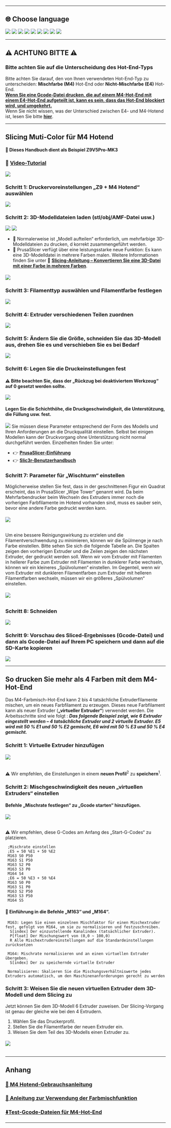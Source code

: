 ----
## <a id="choose-language">:globe_with_meridians: Choose language </a>
[![](../lanpic/EN.png)](https://github.com/ZONESTAR3D/Slicing-Guide/tree/master/PrusaSlicer/PrusaSlicerGuide_M4.md)
[![](../lanpic/ES.png)](https://github.com/ZONESTAR3D/Slicing-Guide/tree/master/PrusaSlicer/PrusaSlicerGuideM4-es.md)
[![](../lanpic/PT.png)](https://github.com/ZONESTAR3D/Slicing-Guide/tree/master/PrusaSlicer/PrusaSlicerGuideM4-pt.md)
[![](../lanpic/FR.png)](https://github.com/ZONESTAR3D/Slicing-Guide/tree/master/PrusaSlicer/PrusaSlicerGuideM4-fr.md)
[![](../lanpic/DE.png)](https://github.com/ZONESTAR3D/Slicing-Guide/tree/master/PrusaSlicer/PrusaSlicerGuideM4-de.md)
[![](../lanpic/IT.png)](https://github.com/ZONESTAR3D/Slicing-Guide/tree/master/PrusaSlicer/PrusaSlicerGuideM4-it.md)
[![](../lanpic/RU.png)](https://github.com/ZONESTAR3D/Slicing-Guide/tree/master/PrusaSlicer/PrusaSlicerGuideM4-ru.md)
[![](../lanpic/JP.png)](https://github.com/ZONESTAR3D/Slicing-Guide/tree/master/PrusaSlicer/PrusaSlicerGuideM4-jp.md)
[![](../lanpic/KR.png)](https://github.com/ZONESTAR3D/Slicing-Guide/tree/master/PrusaSlicer/PrusaSlicerGuideM4-kr.md)
<!-- [![](./lanpic/SA.png)](https://github.com/ZONESTAR3D/Slicing-Guide/tree/master/PrusaSlicer/PrusaSlicerGuideM4-ar.md) -->


----
## :warning: ACHTUNG BITTE :warning:
### Bitte achten Sie auf die Unterscheidung des Hot-End-Typs
Bitte achten Sie darauf, den von Ihnen verwendeten Hot-End-Typ zu unterscheiden: **Mischfarbe (M4)** Hot-End oder **Nicht-Mischfarbe (E4)** Hot-End.   
<u>**Wenn Sie eine Gcode-Datei drucken, die auf einem M4-Hot-End mit einem E4-Hot-End aufgeteilt ist, kann es sein, dass das Hot-End blockiert wird, und umgekehrt.**</u>    
Wenn Sie nicht wissen, was der Unterschied zwischen E4- und M4-Hotend ist, lesen Sie bitte [**hier**][FAQ_M4E4].

----
## Slicing Muti-Color für M4 Hotend
#### :loudspeaker: Dieses Handbuch dient als Beispiel Z9V5Pro-MK3
### :movie_camera: [**Video-Tutorial**](https://youtu.be/_Ww2RFGlLNA)
[![](https://img.youtube.com/vi/_Ww2RFGlLNA/0.jpg)](https://www.youtube.com/watch?v=_Ww2RFGlLNA)

### Schritt 1: Druckervoreinstellungen „Z9 + M4 Hotend“ auswählen
![](./pic/slicingM4-1.png)
### Schritt 2: 3D-Modelldateien laden (stl/obj/AMF-Datei usw.)
![](./pic/loadstl_1.png) ![](./pic/loadstl_2.png)
- :memo: Normalerweise ist „Modell aufteilen“ erforderlich, um mehrfarbige 3D-Modelldateien zu drucken, d korrekt zusammengeführt werden.
- :star2: PrusaSlicer verfügt über eine leistungsstarke neue Funktion: Es kann eine 3D-Modelldatei in mehrere Farben malen. Weitere Informationen finden Sie unter :movie_camera: [**Slicing-Anleitung – Konvertieren Sie eine 3D-Datei mit einer Farbe in mehrere Farben**](https://youtu.be/Yx4fKDRGEJ4).
##### [![](https://img.youtube.com/vi/Yx4fKDRGEJ4/0.jpg)](https://www.youtube.com/watch?v=Yx4fKDRGEJ4)

### Schritt 3: Filamenttyp auswählen und Filamentfarbe festlegen
![](./pic/filament_color.png)
### Schritt 4: Extruder verschiedenen Teilen zuordnen
![](./pic/assign_extruder.png)
### Schritt 5: Ändern Sie die Größe, schneiden Sie das 3D-Modell aus, drehen Sie es und verschieben Sie es bei Bedarf
![](./pic/slicing_adjust.png)
### Schritt 6: Legen Sie die Druckeinstellungen fest
#### :warning: Bitte beachten Sie, dass der „Rückzug bei deaktiviertem Werkzeug“ auf 0 gesetzt werden sollte.
![](./pic/switch_length.jpg)
#### Legen Sie die Schichthöhe, die Druckgeschwindigkeit, die Unterstützung, die Füllung usw. fest.
![](./pic/slicing_set.png)
Sie müssen diese Parameter entsprechend der Form des Modells und Ihren Anforderungen an die Druckqualität einstellen. Selbst bei einigen Modellen kann der Druckvorgang ohne Unterstützung nicht normal durchgeführt werden. Einzelheiten finden Sie unter:
- :point_right: [**PrusaSlicer-Einführung**](https://help.prusa3d.com/article/general-info_1910)
- :point_right: [**Slic3r-Benutzerhandbuch**](https://manual.slic3r.org/)
  
### Schritt 7: Parameter für „Wischturm“ einstellen
Möglicherweise stellen Sie fest, dass in der geschnittenen Figur ein Quadrat erscheint, das in PrusaSlicer „Wipe Tower“ genannt wird. Da beim Mehrfarbendrucker beim Wechseln des Extruders immer noch die vorherigen Farbfilamente im Hotend vorhanden sind, muss es sauber sein, bevor eine andere Farbe gedruckt werden kann.
###### ![](./pic/wipe_tower.png)
Um eine bessere Reinigungswirkung zu erzielen und die Filamentverschwendung zu minimieren, können wir die Spülmenge je nach Farbe einstellen. Bitte sehen Sie sich die folgende Tabelle an. Die Spalten zeigen den vorherigen Extruder und die Zeilen zeigen den nächsten Extruder, der gedruckt werden soll. Wenn wir vom Extruder mit Filamenten in hellerer Farbe zum Extruder mit Filamenten in dunklerer Farbe wechseln, können wir ein kleineres „Spülvolumen“ einstellen. Im Gegenteil, wenn wir vom Extruder mit dunkleren Filamentfarben zum Extruder mit helleren Filamentfarben wechseln, müssen wir ein größeres „Spülvolumen“ einstellen.
###### ![](./pic/slicingM4-2.png)
### Schritt 8: Schneiden
![](./pic/slicing_go.png)
### Schritt 9: Vorschau des Sliced-Ergebnisses (Gcode-Datei) und dann als Gcode-Datei auf Ihrem PC speichern und dann auf die SD-Karte kopieren
![](./pic/slicing_save.png)

----
## So drucken Sie mehr als 4 Farben mit dem M4-Hot-End
Das M4-Farbmisch-Hot-End kann 2 bis 4 tatsächliche Extruderfilamente mischen, um ein neues Farbfilament zu erzeugen. Dieses neue Farbfilament kann als neuer Extruder (**„virtueller Extruder“**) verwendet werden. Die Arbeitsschritte sind wie folgt :
***Das folgende Beispiel zeigt, wie 6 Extruder eingestellt werden – 4 tatsächliche Extruder und 2 virtuelle Extruder. E5 wird mit 50 % E1 und 50 % E2 gemischt, E6 wird mit 50 % E3 und 50 % E4 gemischt.***
### Schritt 1: Virtuelle Extruder hinzufügen
###### ![](./pic/slicingM4_6c_1.png)
:warning: Wir empfehlen, die Einstellungen in einem **neuen Profil**<sup>2</sup> zu **speichern**<sup>1</sup>.

### Schritt 2: Mischgeschwindigkeit des neuen „virtuellen Extruders“ einstellen
#### Befehle „Mischrate festlegen“ zu „Gcode starten“ hinzufügen.
###### ![](./pic/slicingM4_6c_2.png)
:warning: Wir empfehlen, diese G-Codes am Anfang des „Start-G-Codes“ zu platzieren.
>
     ;Mischrate einstellen
     ;E5 = 50 %E1 + 50 %E2
     M163 S0 P50
     M163 S1 P50
     M163 S2 P0
     M163 S3 P0
     M164 S4
     ;E6 = 50 %E3 + 50 %E4
     M163 S0 P0
     M163 S1 P0
     M163 S2 P50
     M163 S3 P50
     M164 S5

#### :memo: Einführung in die Befehle „M163“ und „M164“.
>
     M163: Legen Sie einen einzelnen Mischfaktor für einen Mischextruder fest, gefolgt von M164, um sie zu normalisieren und festzuschreiben.
      S[index] Der einzustellende Kanalindex (tatsächlicher Extruder).
      P[float] Der Mischungswert von (0,0 ~ 100,0)
      R Alle Mischextrudereinstellungen auf die Standardeinstellungen zurücksetzen

     M164: Mischrate normalisieren und an einen virtuellen Extruder übergeben.
      S[index] Der zu speichernde virtuelle Extruder
  
     Normalisieren: Skalieren Sie die Mischungsverhältniswerte jedes Extruders automatisch, um den Maschinenanforderungen gerecht zu werden

### Schritt 3: Weisen Sie die neuen virtuellen Extruder dem 3D-Modell und dem Slicing zu
Jetzt können Sie dem 3D-Modell 6 Extruder zuweisen. Der Slicing-Vorgang ist genau der gleiche wie bei den 4 Extrudern.
1. Wählen Sie das Druckerprofil.
2. Stellen Sie die Filamentfarbe der neuen Extruder ein.
3. Weisen Sie dem Teil des 3D-Modells einen Extruder zu.
###### ![](./pic/slicingM4_6c_3.png)

----
## Anhang
### [:book: M4 Hotend-Gebrauchsanleitung](https://github.com/ZONESTAR3D/Upgrade-kit-guide/tree/main/HOTEND/M4)
### [:book: Anleitung zur Verwendung der Farbmischfunktion](https://github.com/ZONESTAR3D/Document-and-User-Guide/tree/master/Mixing_Color)
### [:arrow_down:Test-Gcode-Dateien für M4-Hot-End](https://github.com/ZONESTAR3D/Slicing-Guide/tree/master/PrusaSlicer/test_gcode/M4/readme.md)


----
[FAQ_M4E4]: https://github.com/ZONESTAR3D/Upgrade-kit-guide/tree/main/HOTEND/FAQ_M4E4.md
